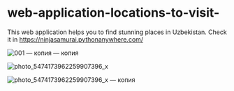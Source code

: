 # web-application-locations-to-visit-

This web application helps you to find stunning places in Uzbekistan.
Check it in 
https://ninjasamurai.pythonanywhere.com/


![001 — копия — копия](https://user-images.githubusercontent.com/127340863/226183424-a9263179-f9f6-48ea-b8d2-86894e306f05.jpg)


![photo_5474173962259907396_x](https://user-images.githubusercontent.com/127340863/226183404-452ee414-1d66-4898-a5de-03f4d532ce97.jpg)


![photo_5474173962259907396_x — копия](https://user-images.githubusercontent.com/127340863/226183438-d0a72678-6ca5-479a-8a06-f2663fd3b46a.jpg)
